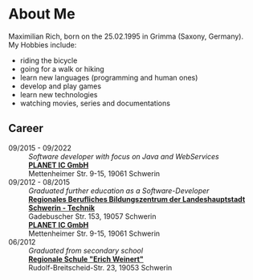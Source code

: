 # About Me

Maximilian Rich, born on the 25.02.1995 in Grimma (Saxony, Germany).<br>
My Hobbies include:
* riding the bicycle
* going for a walk or hiking
* learn new languages (programming and human ones)
* develop and play games
* learn new technologies
* watching movies, series and documentations

## Career

<dl>
    <dt>09/2015 - 09/2022</dt>
    <dd>
        <i>Software developer with focus on Java and WebServices</i>
    </dd>
    <dd><strong>
            <a href="https://www.planet-ic.de/" target="_blank">PLANET IC GmbH</a>
        </strong><br>
        Mettenheimer Str. 9-15, 19061 Schwerin
    </dd>
    <dt>09/2012 - 08/2015</dt>
    <dd>
        <i>Graduated further education as a Software-Developer</i>
    </dd>
    <dd><strong>
            <a href="https://www.bs-technik-schwerin.de/" target="_blank">Regionales Berufliches Bildungszentrum der Landeshauptstadt Schwerin - Technik</a>
        </strong><br>
        Gadebuscher Str. 153, 19057 Schwerin
    </dd>
    <dd><strong>
            <a href="https://www.planet-ic.de/" target="_blank">PLANET IC GmbH</a>
        </strong><br>
        Mettenheimer Str. 9-15, 19061 Schwerin
    </dd>
    <dt>06/2012</dt>
    <dd><i>Graduated from secondary school</i></dd>
    <dd>        
        <strong>
            <a href="https://www.weinertschule-schwerin.de/" target="_blank">Regionale Schule "Erich Weinert"</a>
        </strong><br>
        Rudolf-Breitscheid-Str. 23, 19053 Schwerin
    </dd>
</dl>
